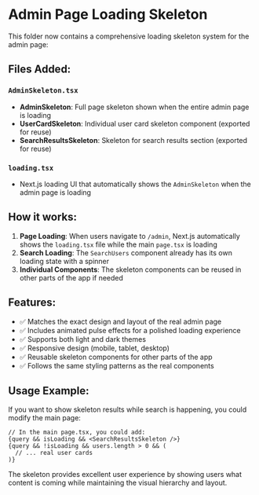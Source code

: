 # Admin Page Loading Skeleton

This folder now contains a comprehensive loading skeleton system for the admin page:

## Files Added:

### `AdminSkeleton.tsx`

- **AdminSkeleton**: Full page skeleton shown when the entire admin page is loading
- **UserCardSkeleton**: Individual user card skeleton component (exported for reuse)
- **SearchResultsSkeleton**: Skeleton for search results section (exported for reuse)

### `loading.tsx`

- Next.js loading UI that automatically shows the `AdminSkeleton` when the admin page is loading

## How it works:

1. **Page Loading**: When users navigate to `/admin`, Next.js automatically shows the `loading.tsx` file while the main `page.tsx` is loading
2. **Search Loading**: The `SearchUsers` component already has its own loading state with a spinner
3. **Individual Components**: The skeleton components can be reused in other parts of the app if needed

## Features:

- ✅ Matches the exact design and layout of the real admin page
- ✅ Includes animated pulse effects for a polished loading experience
- ✅ Supports both light and dark themes
- ✅ Responsive design (mobile, tablet, desktop)
- ✅ Reusable skeleton components for other parts of the app
- ✅ Follows the same styling patterns as the real components

## Usage Example:

If you want to show skeleton results while search is happening, you could modify the main page:

```tsx
// In the main page.tsx, you could add:
{query && isLoading && <SearchResultsSkeleton />}
{query && !isLoading && users.length > 0 && (
  // ... real user cards
)}
```

The skeleton provides excellent user experience by showing users what content is coming while maintaining the visual hierarchy and layout.
